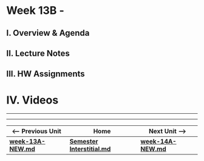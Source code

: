 # Week 13B - 

## I. Overview & Agenda

## II. Lecture Notes

## III. HW Assignments

# IV. Videos

<hr><hr>

| <-- Previous Unit | Home | Next Unit -->
| --- | --- | --- 
| [**week-13A-NEW.md**](week-13A-NEW.md)    |  [**Semester Interstitial.md**](../interstitial.md.md) | [**week-14A-NEW.md**](week-14A-NEW.md)
